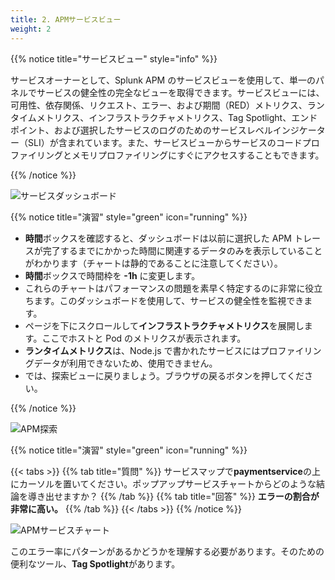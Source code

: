 ```yaml
---
title: 2. APMサービスビュー
weight: 2
---
```


{{% notice title="サービスビュー" style="info" %}}

サービスオーナーとして、Splunk APM のサービスビューを使用して、単一のパネルでサービスの健全性の完全なビューを取得できます。サービスビューには、可用性、依存関係、リクエスト、エラー、および期間（RED）メトリクス、ランタイムメトリクス、インフラストラクチャメトリクス、Tag Spotlight、エンドポイント、および選択したサービスのログのためのサービスレベルインジケーター（SLI）が含まれています。また、サービスビューからサービスのコードプロファイリングとメモリプロファイリングにすぐにアクセスすることもできます。

{{% /notice %}}

![サービスダッシュボード](../images/apm-service-dashboard.png)

{{% notice title="演習" style="green" icon="running" %}}

- **時間**ボックスを確認すると、ダッシュボードは以前に選択した APM トレースが完了するまでにかかった時間に関連するデータのみを表示していることがわかります（チャートは静的であることに注意してください）。
- **時間**ボックスで時間枠を **-1h** に変更します。
- これらのチャートはパフォーマンスの問題を素早く特定するのに非常に役立ちます。このダッシュボードを使用して、サービスの健全性を監視できます。
- ページを下にスクロールして**インフラストラクチャメトリクス**を展開します。ここでホストと Pod のメトリクスが表示されます。
- **ランタイムメトリクス**は、Node.js で書かれたサービスにはプロファイリングデータが利用できないため、使用できません。
- では、探索ビューに戻りましょう。ブラウザの戻るボタンを押してください。

{{% /notice %}}

![APM探索](../images/apm-business-workflow.png)

{{% notice title="演習" style="green" icon="running" %}}

{{< tabs >}}
{{% tab title="質問" %}}
サービスマップで**paymentservice**の上にカーソルを置いてください。ポップアップサービスチャートからどのような結論を導き出せますか？
{{% /tab %}}
{{% tab title="回答" %}}
**エラーの割合が非常に高い。**
{{% /tab %}}
{{< /tabs >}}
{{% /notice %}}

![APMサービスチャート](../images/apm-service-popup-chart.png)

このエラー率にパターンがあるかどうかを理解する必要があります。そのための便利なツール、**Tag Spotlight**があります。
